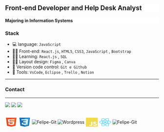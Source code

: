 

<h2 style="background: #fff"> Front-end Developer and Help Desk Analyst </h2>
<h4 style="background: #fff"> Majoring in Information Systems </h4>


### Stack

- 💻 language: `JavaScript`
- 👨‍💻 Front-end: `React.js`, `HTML5`, `CSS3`, `JavaScript` , `Bootstrap`
- 👨‍💻 Learning: `React.js` , `SQL`
- 💅🏼 Layout design: `Figma` , `Canva`
- 🔧 Version code control: `Git e Github`
- 🔨 Tools: `VsCode`, `Eclipse` , `Trello` , `Notion`


<hr/>


  
  <h3 class="text-align: center"> Contact </h3>
  <hr />

  <a href="https://www.instagram.com/gabrielfelipe02_" target="_blank"><img src="https://img.shields.io/badge/-Instagram-%23E4405F?style=for-the-badge&logo=instagram&logoColor=white" target="_blank"></a>
  <a href = "mailto:felipegabfd@gmail.com"><img src="https://img.shields.io/badge/-Gmail-%23333?style=for-the-badge&logo=gmail&logoColor=dark" target="_blank"></a>
  <a href="https://www.linkedin.com/in/felipe-gabriel-dev/" target="_blank"><img src="https://img.shields.io/badge/-LinkedIn-%230077B5?style=for-the-badge&logo=linkedin&logoColor=dark" target="_blank"></a> 
  </div>

<div align="start" style="display: inline_block"><br>
 <img align="center" alt="Felipe-HTML"  title="HTML"height="30" width="40" src="https://raw.githubusercontent.com/devicons/devicon/master/icons/html5/html5-original.svg">
  <img align="center" alt="Felipe-CSS"  title="CSS"height="30" width="40" src="https://raw.githubusercontent.com/devicons/devicon/master/icons/css3/css3-original.svg">
  <img align="center" alt="Felipe-Git" title="sass" height="30" width="40" src="https://cdn.jsdelivr.net/gh/devicons/devicon/icons/sass/sass-original.svg" />
   <img align="center" alt="Wordpress" title="bootstrap" height="35" width="48" src="https://cdn.jsdelivr.net/gh/devicons/devicon/icons/bootstrap/bootstrap-original.svg">
  <img align="center" alt="Felipe-JS"  title="Javascript" height="30" width="40" src="https://raw.githubusercontent.com/devicons/devicon/master/icons/javascript/javascript-plain.svg">
  <img align="center" alt="Felipe-React"  title="React"height="30" width="40" src="https://raw.githubusercontent.com/devicons/devicon/master/icons/react/react-original.svg">
        <img align="center" alt="Felipe-Git" title="Git" height="30" width="40" src="https://cdn.jsdelivr.net/gh/devicons/devicon/icons/git/git-original.svg" />
        
</div>
